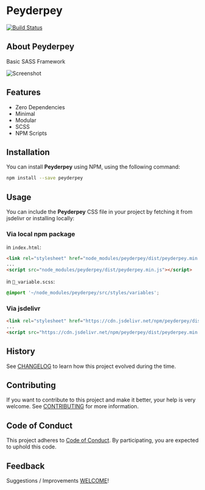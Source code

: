 # Peyderpey

[![Build Status](https://travis-ci.com/erdtsksn/peyderpey.svg?token=xrqCzyRN8AeryvnXfjEu&branch=master)](https://travis-ci.com/erdtsksn/peyderpey)

## About Peyderpey

Basic SASS Framework

![Screenshot](https://i.imgur.com/4NeI5uI.png)

## Features

- Zero Dependencies
- Minimal
- Modular
- SCSS
- NPM Scripts

## Installation

You can install **Peyderpey** using NPM, using the following command:

```sh
npm install --save peyderpey
```

## Usage

You can include the **Peyderpey** CSS file in your project by fetching it from
jsdelivr or installing locally:

### Via local **npm package**

in `index.html`:

```html
<link rel="stylesheet" href="node_modules/peyderpey/dist/peyderpey.min.css">
...
<script src="node_modules/peyderpey/dist/peyderpey.min.js"></script>
```

in `_variable.scss`:

```css
@import '~/node_modules/peyderpey/src/styles/variables';
```

### Via **jsdelivr**

```html
<link rel="stylesheet" href="https://cdn.jsdelivr.net/npm/peyderpey/dist/peyderpey.min.css">
...
<script src="https://cdn.jsdelivr.net/npm/peyderpey/dist/peyderpey.min.js"></script>
```

## History

See [CHANGELOG](CHANGELOG.md) to learn how this project evolved during the time.

## Contributing

If you want to contribute to this project and make it better, your help is very
welcome. See [CONTRIBUTING](CONTRIBUTING.md) for more information.

## Code of Conduct

This project adheres to [Code of Conduct](CODE_OF_CONDUCT.md). By participating,
you are expected to uphold this code.

## Feedback

Suggestions / Improvements [WELCOME](https://github.com/erdtsksn/peyderpey/issues)!
